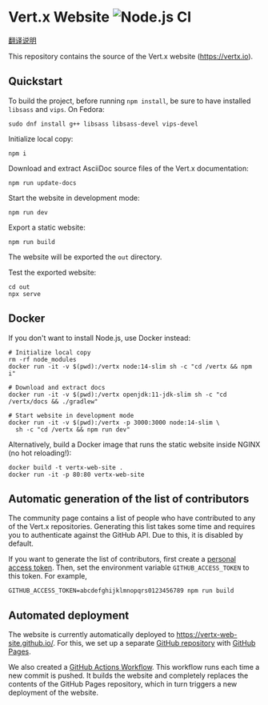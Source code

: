 # Vert.x Website ![Node.js CI](https://github.com/vertx-web-site/vertx-web-site/workflows/Node.js%20CI/badge.svg)

[翻译说明](./README.zh-CN.md)

This repository contains the source of the Vert.x website (https://vertx.io).

## Quickstart

To build the project, before running `npm install`, be sure to have installed `libsass` and `vips`.
On Fedora:

```
sudo dnf install g++ libsass libsass-devel vips-devel
```

Initialize local copy:

    npm i

Download and extract AsciiDoc source files of the Vert.x documentation:

    npm run update-docs

Start the website in development mode:

    npm run dev

Export a static website:

    npm run build

The website will be exported the `out` directory.

Test the exported website:

    cd out
    npx serve

## Docker

If you don't want to install Node.js, use Docker instead:

```
# Initialize local copy
rm -rf node_modules
docker run -it -v $(pwd):/vertx node:14-slim sh -c "cd /vertx && npm i"

# Download and extract docs
docker run -it -v $(pwd):/vertx openjdk:11-jdk-slim sh -c "cd /vertx/docs && ./gradlew"

# Start website in development mode
docker run -it -v $(pwd):/vertx -p 3000:3000 node:14-slim \
  sh -c "cd /vertx && npm run dev"
```

Alternatively, build a Docker image that runs the static website inside NGINX
(no hot reloading!):

    docker build -t vertx-web-site .
    docker run -it -p 80:80 vertx-web-site

## Automatic generation of the list of contributors

The community page contains a list of people who have contributed to any of the
Vert.x repositories. Generating this list takes some time and requires you to
authenticate against the GitHub API. Due to this, it is disabled by default.

If you want to generate the list of contributors, first create a
[personal access token](https://github.com/settings/tokens). Then, set the
environment variable `GITHUB_ACCESS_TOKEN` to this token. For example,

    GITHUB_ACCESS_TOKEN=abcdefghijklmnopqrs0123456789 npm run build

## Automated deployment

The website is currently automatically deployed to https://vertx-web-site.github.io/.
For this, we set up a separate [GitHub repository](https://github.com/vertx-web-site/vertx-web-site.github.io)
with [GitHub Pages](https://pages.github.com/).

We also created a [GitHub Actions Workflow](https://github.com/vertx-web-site/vertx-web-site/actions).
This workflow runs each time a new commit is pushed. It builds the website and completely
replaces the contents of the GitHub Pages repository, which in turn triggers a new
deployment of the website.
